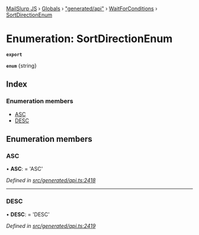 [MailSlurp JS](../README.md) › [Globals](../globals.md) › ["generated/api"](../modules/_generated_api_.md) › [WaitForConditions](../modules/_generated_api_.waitforconditions.md) › [SortDirectionEnum](_generated_api_.waitforconditions.sortdirectionenum.md)

# Enumeration: SortDirectionEnum

**`export`** 

**`enum`** {string}

## Index

### Enumeration members

* [ASC](_generated_api_.waitforconditions.sortdirectionenum.md#asc)
* [DESC](_generated_api_.waitforconditions.sortdirectionenum.md#desc)

## Enumeration members

###  ASC

• **ASC**: =  <any>'ASC'

*Defined in [src/generated/api.ts:2418](https://github.com/mailslurp/mailslurp-client-ts-js/blob/7518dcd/src/generated/api.ts#L2418)*

___

###  DESC

• **DESC**: =  <any>'DESC'

*Defined in [src/generated/api.ts:2419](https://github.com/mailslurp/mailslurp-client-ts-js/blob/7518dcd/src/generated/api.ts#L2419)*
